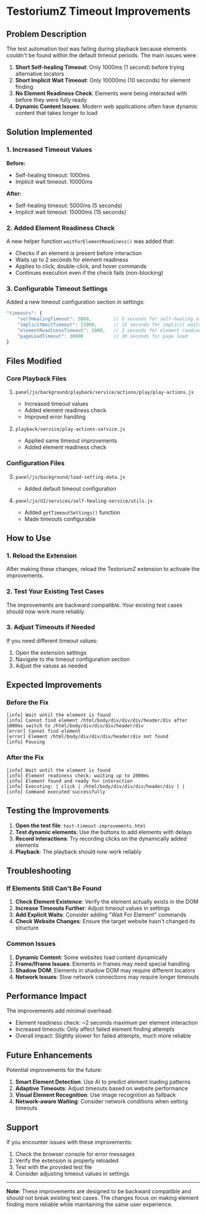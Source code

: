 # TestoriumZ Timeout Improvements

## Problem Description

The test automation tool was failing during playback because elements couldn't be found within the default timeout periods. The main issues were:

1. **Short Self-healing Timeout**: Only 1000ms (1 second) before trying alternative locators
2. **Short Implicit Wait Timeout**: Only 10000ms (10 seconds) for element finding
3. **No Element Readiness Check**: Elements were being interacted with before they were fully ready
4. **Dynamic Content Issues**: Modern web applications often have dynamic content that takes longer to load

## Solution Implemented

### 1. Increased Timeout Values

**Before:**
- Self-healing timeout: 1000ms
- Implicit wait timeout: 10000ms

**After:**
- Self-healing timeout: 5000ms (5 seconds)
- Implicit wait timeout: 15000ms (15 seconds)

### 2. Added Element Readiness Check

A new helper function `waitForElementReadiness()` was added that:
- Checks if an element is present before interaction
- Waits up to 2 seconds for element readiness
- Applies to click, double-click, and hover commands
- Continues execution even if the check fails (non-blocking)

### 3. Configurable Timeout Settings

Added a new timeout configuration section in settings:
```javascript
"timeouts": {
    "selfHealingTimeout": 5000,        // 5 seconds for self-healing attempts
    "implicitWaitTimeout": 15000,      // 15 seconds for implicit waits
    "elementReadinessTimeout": 2000,   // 2 seconds for element readiness check
    "pageLoadTimeout": 30000           // 30 seconds for page load
}
```

## Files Modified

### Core Playback Files
1. `panel/js/background/playback/service/actions/play/play-actions.js`
   - Increased timeout values
   - Added element readiness check
   - Improved error handling

2. `playback/service/play-actions-service.js`
   - Applied same timeout improvements
   - Added element readiness check

### Configuration Files
3. `panel/js/background/load-setting-data.js`
   - Added default timeout configuration

4. `panel/js/UI/services/self-healing-service/utils.js`
   - Added `getTimeoutSettings()` function
   - Made timeouts configurable

## How to Use

### 1. Reload the Extension
After making these changes, reload the TestoriumZ extension to activate the improvements.

### 2. Test Your Existing Test Cases
The improvements are backward compatible. Your existing test cases should now work more reliably.

### 3. Adjust Timeouts if Needed
If you need different timeout values:
1. Open the extension settings
2. Navigate to the timeout configuration section
3. Adjust the values as needed

## Expected Improvements

### Before the Fix
```
[info] Wait until the element is found
[info] Cannot find element /html/body/div/div/div/header/div after 1000ms switch to /html/body/div/div/div/header/div
[error] Cannot find element
[error] Element /html/body/div/div/div/header/div not found
[info] Pausing
```

### After the Fix
```
[info] Wait until the element is found
[info] Element readiness check: waiting up to 2000ms
[info] Element found and ready for interaction
[info] Executing: | click | /html/body/div/div/div/header/div | |
[info] Command executed successfully
```

## Testing the Improvements

1. **Open the test file**: `test-timeout-improvements.html`
2. **Test dynamic elements**: Use the buttons to add elements with delays
3. **Record interactions**: Try recording clicks on the dynamically added elements
4. **Playback**: The playback should now work reliably

## Troubleshooting

### If Elements Still Can't Be Found

1. **Check Element Existence**: Verify the element actually exists in the DOM
2. **Increase Timeouts Further**: Adjust timeout values in settings
3. **Add Explicit Waits**: Consider adding "Wait For Element" commands
4. **Check Website Changes**: Ensure the target website hasn't changed its structure

### Common Issues

1. **Dynamic Content**: Some websites load content dynamically
2. **Frame/Iframe Issues**: Elements in frames may need special handling
3. **Shadow DOM**: Elements in shadow DOM may require different locators
4. **Network Issues**: Slow network connections may require longer timeouts

## Performance Impact

The improvements add minimal overhead:
- Element readiness check: ~2 seconds maximum per element interaction
- Increased timeouts: Only affect failed element finding attempts
- Overall impact: Slightly slower for failed attempts, much more reliable

## Future Enhancements

Potential improvements for the future:
1. **Smart Element Detection**: Use AI to predict element loading patterns
2. **Adaptive Timeouts**: Adjust timeouts based on website performance
3. **Visual Element Recognition**: Use image recognition as fallback
4. **Network-aware Waiting**: Consider network conditions when setting timeouts

## Support

If you encounter issues with these improvements:
1. Check the browser console for error messages
2. Verify the extension is properly reloaded
3. Test with the provided test file
4. Consider adjusting timeout values in settings

---

**Note**: These improvements are designed to be backward compatible and should not break existing test cases. The changes focus on making element finding more reliable while maintaining the same user experience. 